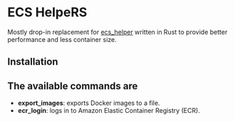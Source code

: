 # ECS HelpeRS

Mostly drop-in replacement for [ecs_helper](https://github.com/dualboot-partners/ecs_helper/tree/master) written in Rust to provide better performance and less container size.

## Installation

## The available commands are

- **export_images**: exports Docker images to a file.
- **ecr_login**: logs in to Amazon Elastic Container Registry (ECR).
